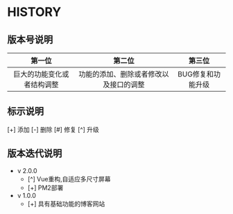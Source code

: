 # HISTORY

## 版本号说明

|         第一位         |              第二位             |            第三位           |
|:---------------------:|:-----------------------------:|:--------------------------:|
| 巨大的功能变化或者结构调整 | 功能的添加、删除或者修改以及接口的调整 |       BUG修复和功能升级       |

## 标示说明

[+] 添加  [-] 删除  [#] 修复  [^] 升级

## 版本迭代说明

* v 2.0.0
  * [^] Vue重构,自适应多尺寸屏幕
  * [+] PM2部署
* v 1.0.0
    * [+] 具有基础功能的博客网站
